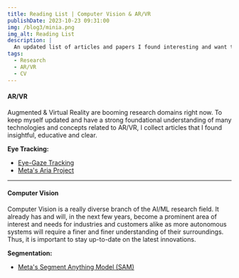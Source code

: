 ```yaml
---
title: Reading List | Computer Vision & AR/VR
publishDate: 2023-10-23 09:31:00
img: /blog3/minia.png
img_alt: Reading List
description: |
  An updated list of articles and papers I found interesting and want to keep on hand
tags:
  - Research
  - AR/VR
  - CV
---
```


#### AR/VR

Augmented & Virtual Reality are booming research domains right now. To keep myself updated and have a strong foundational understanding of many technologies and concepts related to AR/VR, I collect articles that I found insightful, educative and clear.

**Eye Tracking:**
- [Eye-Gaze Tracking ](https://pupil-labs.com/blog/news/what-is-eye-tracking/)
- [Meta's Aria Project ](https://www.projectaria.com/)

---

#### Computer Vision

Computer Vision is a really diverse branch of the AI/ML research field. It already has and will, in the next few years, become a prominent area of interest and needs for industries and customers alike as more autonomous systems will require a finer and finer understanding of their surroundings. Thus, it is important to stay up-to-date on the latest innovations.

**Segmentation:**
- [Meta's Segment Anything Model (SAM)](https://ai.meta.com/blog/segment-anything-foundation-model-image-segmentation/)